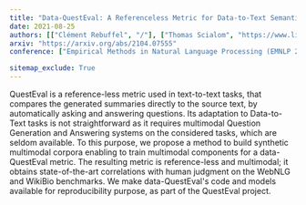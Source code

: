 ```yaml
---
title: "Data-QuestEval: A Referenceless Metric for Data-to-Text Semantic Evaluation"
date: 2021-08-25
authors: [["Clément Rebuffel", "/"], ["Thomas Scialom", "https://www.linkedin.com/in/tscialom/"], ["Laure Soulier", "https://mlia.lip6.fr/soulier/"], ["Benjamin Piwowarski", "http://www.piwowarski.fr/"], ["Sylvain Lamprier", "https://www.linkedin.com/in/sylvain-lamprier-99666a74/"], ["Jacopo Staiano", "https://www.staiano.net/"], ["Geoffrey Scoutheeten", "https://fr.linkedin.com/in/scout"], ["Patrick Gallinari", "https://fr.linkedin.com/in/patrick-gallinari-88b43b6"]]
arxiv: "https://arxiv.org/abs/2104.07555"
conference: ["Empirical Methods in Natural Language Processing (EMNLP 2021)", "https://2021.emnlp.org/"]

sitemap_exclude: True
---
```


QuestEval is a reference-less metric used in text-to-text tasks, that compares the generated summaries directly to the source text, by automatically asking and answering questions. Its adaptation to Data-to-Text tasks is not straightforward as it requires multimodal Question Generation and Answering systems on the considered tasks, which are seldom available. To this purpose, we propose a method to build synthetic multimodal corpora enabling to train multimodal components for a data-QuestEval metric. 
The resulting metric is reference-less and multimodal; it obtains state-of-the-art correlations with human judgment  on the WebNLG and WikiBio benchmarks. We make data-QuestEval's code and models available for reproducibility purpose, as part of the QuestEval project.